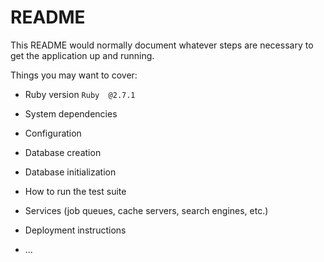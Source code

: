 # README

This README would normally document whatever steps are necessary to get the
application up and running.

Things you may want to cover:

* Ruby version
    `Ruby  @2.7.1`

* System dependencies

* Configuration

* Database creation
* Database initialization

* How to run the test suite

* Services (job queues, cache servers, search engines, etc.)

* Deployment instructions

* ...
